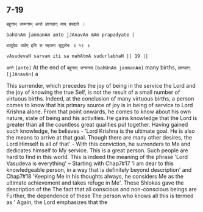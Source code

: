 ## 7-19


```shloka-sa
बहूनाम् जन्मनाम् अन्ते ज्ञानवान् माम् प्रपद्यते ।
```
```shloka-sa-hk
bahUnAm janmanAm ante jJAnavAn mAm prapadyate |
```
```shloka-sa
वासुदेवः सर्वम् इति स महात्मा सुदुर्लभः ॥ १९ ॥
```
```shloka-sa-hk
vAsudevaH sarvam iti sa mahAtmA sudurlabhaH || 19 ||
```

`अन्ते` `[ante]` At the end of `बहूनाम् जन्मनाम्` `[bahUnAm janmanAm]` many births, `ज्ञानवान्` `[jJAnavAn]` a

This surrender, which precedes the joy of being in the service the Lord and the joy of knowing the true Self, is not the result of a small number of virtuous births. Indeed, at the conclusion of many virtuous births, a person comes to know that his primary source of joy is in being of service to Lord Krishna alone. 
From that point onwards, he comes to know about his own nature, state of being and his activities. He gains knowledge that the Lord is greater than all the countless great qualities put together.
Having gained such knowledge, he believes - 'Lord Krishna is the ultimate goal. He is also the means to arrive at that goal. Though there are many other desires, the Lord Himself is all of that' - With this conviction, he surrenders to Me and dedicates himself to My service. This is a great person. Such people are hard to find in this world.
This is indeed the meaning of the phrase 'Lord Vasudeva is everything' – Starting with Chap7#17 'I am dear to this knowledgeable person, in a way that is definitely beyond description' and Chap7#18 'Keeping Me in his thoughts always, he considers Me as the ultimate achievement and takes refuge in Me'. These Shlokas gave the description of the 
The fact that all conscious and non-conscious beings are 
Further, the dependence of these 
The person who knows all this is termed as '
Again, the Lord emphasizes that the 

